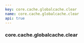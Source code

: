 ```yaml
---
key: core.cache.globalcache.clear
name: core.cache.globalcache.clear
api: true
---
```


### core.cache.globalcache.clear
